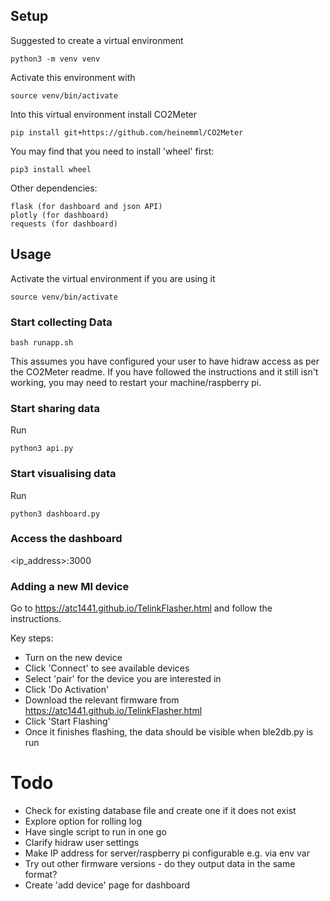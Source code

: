 ## Setup
Suggested to create a virtual environment

```
python3 -m venv venv
```

Activate this environment with

```
source venv/bin/activate
```

Into this virtual environment install CO2Meter

```
pip install git+https://github.com/heinemml/CO2Meter
```

You may find that you need to install 'wheel' first:

```
pip3 install wheel
```

Other dependencies:

```
flask (for dashboard and json API)
plotly (for dashboard)
requests (for dashboard)
```

## Usage
Activate the virtual environment if you are using it

```
source venv/bin/activate
```


### Start collecting Data

```
bash runapp.sh
```

This assumes you have configured your user to have hidraw access as 
per the CO2Meter readme. If you have followed the instructions and it
still isn't working, you may need to restart your machine/raspberry pi.


### Start sharing data

Run

```
python3 api.py
```

### Start visualising data

Run

```
python3 dashboard.py
```

### Access the dashboard
<ip_address>:3000

### Adding a new MI device
Go to https://atc1441.github.io/TelinkFlasher.html and follow the instructions.

Key steps:
- Turn on the new device
- Click 'Connect' to see available devices
- Select 'pair' for the device you are interested in 
- Click 'Do Activation'
- Download the relevant firmware from https://atc1441.github.io/TelinkFlasher.html
- Click 'Start Flashing'
- Once it finishes flashing, the data should be visible when ble2db.py is run

# Todo
- Check for existing database file and create one if it does not exist
- Explore option for rolling log
- Have single script to run in one go
- Clarify hidraw user settings
- Make IP address for server/raspberry pi configurable e.g. via env var
- Try out other firmware versions - do they output data in the same format?
- Create 'add device' page for dashboard


